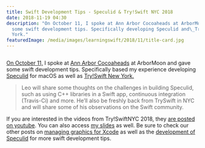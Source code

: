 ```yaml
---
title: Swift Development Tips - Speculid & Try!Swift NYC 2018
date: 2018-11-19 04:30
description: "On October 11, I spoke at Ann Arbor Cocoaheads at ArborMoon and gave
  some swift development tips. Specifically developing Speculid and\_Try!Swift New
  York."
featuredImage: /media/images/learningswift/2018/11/title-card.jpg
---
```

<span class="mce_SELRES_start"
style="display: inline-block; width: 0px; overflow: hidden; line-height: 0;"
mce-type="bookmark">﻿</span><span class="mce_SELRES_start"
style="display: inline-block; width: 0px; overflow: hidden; line-height: 0;"
mce-type="bookmark">﻿</span>

[On October
11,](https://learningswift.brightdigit.com/speaking-a2-speculid-tryswiftnyc/)
I spoke at [Ann Arbor
Cocoaheads](https://www.meetup.com/A2-CocoaHeads/events/254589885/) at
ArborMoon and gave some swift development tips. Specifically based my
experience developing
[Speculid](https://speculid.com/?utm_source=learning-swift&utm_medium=post)
for macOS as well as [Try!Swift New
York.](https://learningswift.brightdigit.com/swift-thoughts-tryswift-nyc-2018/)

> Leo will share some thoughts on the challenges in building Speculid,
> such as using C++ libraries in a Swift app, continuous integration
> (Travis-Ci) and more. He’ll also be freshly back from TrySwift in NYC
> and will share some of his observations on the Swift community.

If you are interested in the videos from Try!SwiftNYC 2018, they [are
posted on
youtube](https://www.youtube.com/playlist?list=PLCl5NM4qD3u8NyOjK0deNu4AQk2hgyhjS).
You can also access [my
slides](https://www.dropbox.com/s/214oa7zo42aul0b/Swift%20Development%20Tips%20with%20Speculid%20and%20Try%21Swift%20NYC%20-%20Slides.zip?dl=0)
as well. Be sure to check our other posts on [managing graphics for
Xcode](https://learningswift.brightdigit.com/category/building-icons-and-image-sets/)
as well as the [development of
Speculid](https://learningswift.brightdigit.com/category/building-speculid/) for
more swift development tips.    
